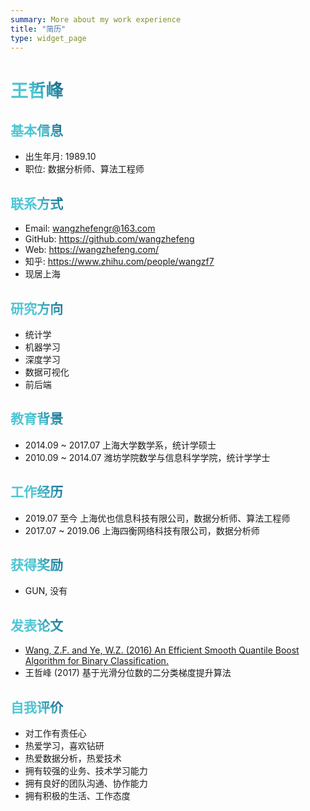```yaml
---
summary: More about my work experience
title: "简历"
type: widget_page
---
```


<style>
h1 {
  background-color: #2B90B6;
  background-image: linear-gradient(45deg, #4EC5D4 10%, #146b8c 20%);
  background-size: 100%;
  -webkit-background-clip: text;
  -moz-background-clip: text;
  -webkit-text-fill-color: transparent;
  -moz-text-fill-color: transparent;
}
h2 {
  background-color: #2B90B6;
  background-image: linear-gradient(45deg, #4EC5D4 10%, #146b8c 20%);
  background-size: 100%;
  -webkit-background-clip: text;
  -moz-background-clip: text;
  -webkit-text-fill-color: transparent;
  -moz-text-fill-color: transparent;
}
</style>

# 王哲峰

## 基本信息

- 出生年月: 1989.10
- 职位: 数据分析师、算法工程师

## 联系方式

- Email: wangzhefengr@163.com
- GitHub: https://github.com/wangzhefeng
- Web: https://wangzhefeng.com/
- 知乎: https://www.zhihu.com/people/wangzf7
- 现居上海

## 研究方向

- 统计学
- 机器学习
- 深度学习
- 数据可视化
- 前后端

## 教育背景

- 2014.09 ~ 2017.07 上海大学数学系，统计学硕士
- 2010.09 ~ 2014.07 潍坊学院数学与信息科学学院，统计学学士

## 工作经历

- 2019.07 至今 上海优也信息科技有限公司，数据分析师、算法工程师
- 2017.07 ~ 2019.06 上海四衡网络科技有限公司，数据分析师

## 获得奖励

- GUN, 没有

## 发表论文

- [Wang, Z.F. and Ye, W.Z. (2016) An Efficient Smooth Quantile Boost Algorithm for Binary Classification.](https://file.scirp.org/pdf/APM_2016082411292370.pdf)
- 王哲峰 (2017) 基于光滑分位数的二分类梯度提升算法


## 自我评价

- 对工作有责任心
- 热爱学习，喜欢钻研
- 热爱数据分析，热爱技术
- 拥有较强的业务、技术学习能力
- 拥有良好的团队沟通、协作能力
- 拥有积极的生活、工作态度
